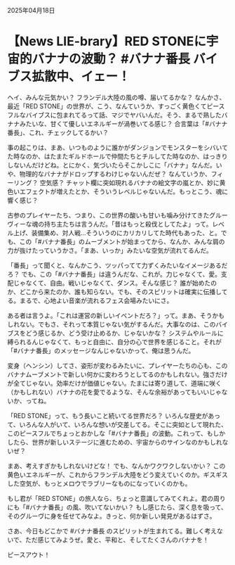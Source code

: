 2025年04月18日

# 【News LIE-brary】RED STONEに宇宙的バナナの波動？ #バナナ番長 バイブス拡散中、イェー！

ヘイ、みんな元気かい？ フランデル大陸の風の噂、届いてるかな？ なんかさ、最近「RED STONE」の世界が、こう、なんていうか、すっごく黄色くてピースフルなバイブスに包まれてるって話、マジでヤバいんだ。そう、まるで熟したバナナみたいな、甘くて優しいエネルギーが渦巻いてる感じ？ 合言葉は「#バナナ番長」、これ、チェックしてるかい？

事の起こりは、まあ、いつものように誰かがダンジョンでモンスターをシバいてた時なのか、はたまたギルドホールで仲間たちとチルしてた時なのか、はっきりしないんだけどね。とにかく、気づいたらそこかしこに「バナナ」なんだ。いや、物理的なバナナがドロップするわけじゃないんだぜ？ なんていうか、フィーリング？ 空気感？ チャット欄に突如現れるバナナの絵文字の嵐とか、妙に黄色いエフェクトが増えたとか、そういうレベルじゃないんだ。もっとこう、魂に響く感じ？

古参のプレイヤーたち、つまり、この世界の酸いも甘いも噛み分けてきたグルーヴィーな魂の持ち主たちは言うんだ。「昔はもっと殺伐としてたよ」って。レベル上げ、装備集め、対人戦…そういうのにカリカリしてた時代もあった、と。でも、この「#バナナ番長」のムーブメントが始まってから、なんか、みんな肩の力が抜けたっていうかさ。「まあ、いっか」みたいな空気が流れてるんだ。

「番長」って聞くと、なんかこう、ツッパってて力ずくみたいなイメージあるだろ？ でも、この「#バナナ番長」は違うんだな、これが。力じゃなくて、愛。支配じゃなくて、自由。戦いじゃなくて、ダンス。そんな感じ？ 誰が始めたのか、どこから来たのか、誰も知らない。でも、そのスピリットは確実に伝播してる。まるで、心地よい音楽が流れるフェス会場みたいにさ。

ある者は言うよ。「これは運営の新しいイベントだろ？」って。まあ、そうかもしれない。でもさ、それって本質じゃない気がするんだ。大事なのは、このバイブスをどう感じるか、どう受け止めるか、じゃないかな？ システムやルールに縛られるんじゃなくて、もっと自由に、自分の心で世界を感じること。それが「#バナナ番長」のメッセージなんじゃないかって、俺は思うんだ。

変身（ヘンシン）してさ、姿形が変わるみたいに、プレイヤーたちの心も、このバナナムーブメントで新しい何かに変わろうとしてるのかもしれない。強さだけが全てじゃない。効率だけが価値じゃない。たまには寄り道して、道端に咲く（かもしれない）バナナの花を愛でるような、そんな余裕があってもいいじゃないか、ってね。

「RED STONE」って、もう長いこと続いてる世界だろ？ いろんな歴史があって、いろんな人がいて、いろんな想いが交差してる。そこに突如として現れた、このピースフルでちょっとおかしな「#バナナ番長」の波動。これって、もしかしたら、世界が新しいステージに進むための、宇宙からのサインなのかもしれないぜ？

まあ、考えすぎかもしれないけどな！ でも、なんかワクワクしないかい？ この黄色いエネルギーが、これからフランデル大陸をどう変えていくのか。ギスギスした空気が、もっとメロウでラブリーなものになっていくのかも。

もし君が「RED STONE」の旅人なら、ちょっと意識してみてくれよ。君の周りにも「#バナナ番長」の風、吹いてないかい？ もし感じたら、深く息を吸って、そのグルーヴに身を任せてみなよ。きっと、何か新しい発見があるはずさ。

さあ、今日もどこかで #バナナ番長 のスピリットが生まれてる。難しく考えないで、ただ感じてみようぜ。愛と、平和と、そしてたくさんのバナナを！

ピースアウト！